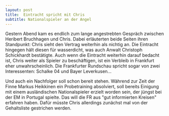 ```yaml
---
layout: post
title:  Eintracht spricht mit Chris
subtitle: Nationalspieler an der Angel
---
```


Gestern Abend kam es endlich zum lange angestrebten Gespräch zwischen Heribert Bruchhagen und Chris. Dabei erläuterten beide Seiten ihren Standpunkt: Chris sieht den Vertrag weiterhin als nichtig an. Die Eintracht hingegen hält diesen für wasserdicht, was auch Anwalt Christoph Schickhardt bestätigte. Auch wenn die Eintracht weiterhin darauf bedacht ist, Chris weiter als Spieler zu beschäftigen, ist ein Verbleib in Frankfurt eher unwahrscheinlich. Die Frankfurter Rundschau spricht sogar von zwei Interessenten: Schalke 04 und Bayer Leverkusen...

Und auch ein Nachfolger soll schon bereit stehen. Während zur Zeit der Finne Markus Heikkinen ein Probetraining absolviert, soll bereits Einigung mit einem ausländischen Nationalspieler erzielt worden sein, der jüngst bei der EM in Portugal spielte. Das will die FR aus "gut informierten Kreisen" erfahren haben. Dafür müsste Chris allerdings zunächst mal von der Gehaltsliste gestrichen werden.
